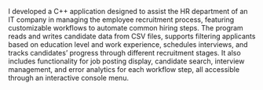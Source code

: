 I developed a C++ application designed to assist the HR department of an IT company in managing the employee recruitment process, featuring customizable workflows to automate common hiring steps. The program reads and writes candidate data from CSV files, supports filtering applicants based on education level and work experience, schedules interviews, and tracks candidates’ progress through different recruitment stages. It also includes functionality for job posting display, candidate search, interview management, and error analytics for each workflow step, all accessible through an interactive console menu.
